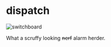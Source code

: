 # dispatch

![switchboard](https://github.com/mapbox/dispatch/blob/master/assets/switchboard.jpg)

What a scruffy looking ~~nerf~~ alarm herder.